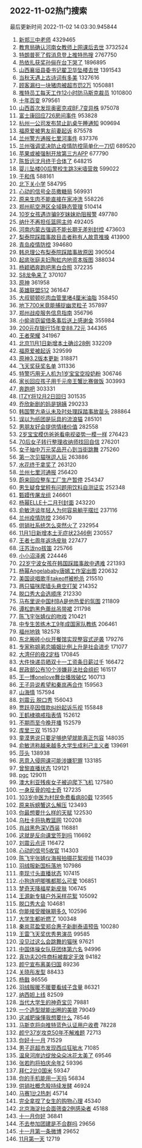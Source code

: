 ## 2022-11-02热门搜索 
最后更新时间 2022-11-02 14:03:30.945844 
1. [新郑三中老师](https://s.weibo.com/weibo?q=%E6%96%B0%E9%83%91%E4%B8%89%E4%B8%AD%E8%80%81%E5%B8%88&t=31&band_rank=1&Refer=top) 4329465
1. [教育局确认河南女教师上网课后去世](https://s.weibo.com/weibo?q=%23%E6%95%99%E8%82%B2%E5%B1%80%E7%A1%AE%E8%AE%A4%E6%B2%B3%E5%8D%97%E5%A5%B3%E6%95%99%E5%B8%88%E4%B8%8A%E7%BD%91%E8%AF%BE%E5%90%8E%E5%8E%BB%E4%B8%96%23&t=31&band_rank=2&Refer=top) 3732524
1. [特朗普死了假消息登上推特热搜](https://s.weibo.com/weibo?q=%23%E7%89%B9%E6%9C%97%E6%99%AE%E6%AD%BB%E4%BA%86%E5%81%87%E6%B6%88%E6%81%AF%E7%99%BB%E4%B8%8A%E6%8E%A8%E7%89%B9%E7%83%AD%E6%90%9C%23&t=31&band_rank=11&Refer=top) 2767750
1. [热依扎获奖孙俪在台下哭了](https://s.weibo.com/weibo?q=%23%E7%83%AD%E4%BE%9D%E6%89%8E%E8%8E%B7%E5%A5%96%E5%AD%99%E4%BF%AA%E5%9C%A8%E5%8F%B0%E4%B8%8B%E5%93%AD%E4%BA%86%23&t=31&band_rank=1&Refer=top) 1896895
1. [山西襄垣县委书记翟卫华坠楼去世](https://s.weibo.com/weibo?q=%23%E5%B1%B1%E8%A5%BF%E8%A5%84%E5%9E%A3%E5%8E%BF%E5%A7%94%E4%B9%A6%E8%AE%B0%E7%BF%9F%E5%8D%AB%E5%8D%8E%E5%9D%A0%E6%A5%BC%E5%8E%BB%E4%B8%96%23&t=31&band_rank=11&Refer=top) 1391543
1. [当秋天遇上古诗词有多美](https://s.weibo.com/weibo?q=%23%E5%BD%93%E7%A7%8B%E5%A4%A9%E9%81%87%E4%B8%8A%E5%8F%A4%E8%AF%97%E8%AF%8D%E6%9C%89%E5%A4%9A%E7%BE%8E%23&t=31&band_rank=3&Refer=top) 1327616
1. [顾客漏扫一块猪肉被超市罚2万](https://s.weibo.com/weibo?q=%23%E9%A1%BE%E5%AE%A2%E6%BC%8F%E6%89%AB%E4%B8%80%E5%9D%97%E7%8C%AA%E8%82%89%E8%A2%AB%E8%B6%85%E5%B8%82%E7%BD%9A2%E4%B8%87%23&t=31&band_rank=4&Refer=top) 1050881
1. [推特员工每天工作12小时防马斯克裁员](https://s.weibo.com/weibo?q=%23%E6%8E%A8%E7%89%B9%E5%91%98%E5%B7%A5%E6%AF%8F%E5%A4%A9%E5%B7%A5%E4%BD%9C12%E5%B0%8F%E6%97%B6%E9%98%B2%E9%A9%AC%E6%96%AF%E5%85%8B%E8%A3%81%E5%91%98%23&t=31&band_rank=2&Refer=top) 1010800
1. [十年百变](https://s.weibo.com/weibo?q=%23%E5%8D%81%E5%B9%B4%E7%99%BE%E5%8F%98%23&t=31&band_rank=3&Refer=top) 979561
1. [山西首次发现奥密克戎BF.7变异株](https://s.weibo.com/weibo?q=%23%E5%B1%B1%E8%A5%BF%E9%A6%96%E6%AC%A1%E5%8F%91%E7%8E%B0%E5%A5%A5%E5%AF%86%E5%85%8B%E6%88%8EBF.7%E5%8F%98%E5%BC%82%E6%A0%AA%23&t=31&band_rank=4&Refer=top) 975078
1. [富士康回应726房间事件](https://s.weibo.com/weibo?q=%23%E5%AF%8C%E5%A3%AB%E5%BA%B7%E5%9B%9E%E5%BA%94726%E6%88%BF%E9%97%B4%E4%BA%8B%E4%BB%B6%23&t=31&band_rank=7&Refer=top) 953828
1. [杭州一公司发布禁止趴桌午睡通知](https://s.weibo.com/weibo?q=%23%E6%9D%AD%E5%B7%9E%E4%B8%80%E5%85%AC%E5%8F%B8%E5%8F%91%E5%B8%83%E7%A6%81%E6%AD%A2%E8%B6%B4%E6%A1%8C%E5%8D%88%E7%9D%A1%E9%80%9A%E7%9F%A5%23&t=31&band_rank=4&Refer=top) 909694
1. [福原爱被男友前妻起诉](https://s.weibo.com/weibo?q=%23%E7%A6%8F%E5%8E%9F%E7%88%B1%E8%A2%AB%E7%94%B7%E5%8F%8B%E5%89%8D%E5%A6%BB%E8%B5%B7%E8%AF%89%23&t=31&band_rank=2&Refer=top) 875578
1. [兰州警方通报七里河事件](https://s.weibo.com/weibo?q=%23%E5%85%B0%E5%B7%9E%E8%AD%A6%E6%96%B9%E9%80%9A%E6%8A%A5%E4%B8%83%E9%87%8C%E6%B2%B3%E4%BA%8B%E4%BB%B6%23&t=31&band_rank=21&Refer=top) 837376
1. [兰州强调坚决防止疫情防控简单化一刀切](https://s.weibo.com/weibo?q=%23%E5%85%B0%E5%B7%9E%E5%BC%BA%E8%B0%83%E5%9D%9A%E5%86%B3%E9%98%B2%E6%AD%A2%E7%96%AB%E6%83%85%E9%98%B2%E6%8E%A7%E7%AE%80%E5%8D%95%E5%8C%96%E4%B8%80%E5%88%80%E5%88%87%23&t=31&band_rank=22&Refer=top) 689520
1. [苹果或被强制开放第三方APP](https://s.weibo.com/weibo?q=%23%E8%8B%B9%E6%9E%9C%E6%88%96%E8%A2%AB%E5%BC%BA%E5%88%B6%E5%BC%80%E6%94%BE%E7%AC%AC%E4%B8%89%E6%96%B9APP%23&t=31&band_rank=42&Refer=top) 677790
1. [陈哲远沈月终于合体了](https://s.weibo.com/weibo?q=%23%E9%99%88%E5%93%B2%E8%BF%9C%E6%B2%88%E6%9C%88%E7%BB%88%E4%BA%8E%E5%90%88%E4%BD%93%E4%BA%86%23&t=31&band_rank=6&Refer=top) 648215
1. [婴儿坠楼00后警校生跳3米墙营救](https://s.weibo.com/weibo?q=%23%E5%A9%B4%E5%84%BF%E5%9D%A0%E6%A5%BC00%E5%90%8E%E8%AD%A6%E6%A0%A1%E7%94%9F%E8%B7%B33%E7%B1%B3%E5%A2%99%E8%90%A5%E6%95%91%23&t=31&band_rank=5&Refer=top) 599022
1. [于和伟](https://s.weibo.com/weibo?q=%E4%BA%8E%E5%92%8C%E4%BC%9F&t=31&band_rank=6&Refer=top) 588161
1. [北下关小学](https://s.weibo.com/weibo?q=%E5%8C%97%E4%B8%8B%E5%85%B3%E5%B0%8F%E5%AD%A6&t=31&band_rank=7&Refer=top) 584795
1. [心动的信号全员撒糖局](https://s.weibo.com/weibo?q=%23%E5%BF%83%E5%8A%A8%E7%9A%84%E4%BF%A1%E5%8F%B7%E5%85%A8%E5%91%98%E6%92%92%E7%B3%96%E5%B1%80%23&t=31&band_rank=7&Refer=top) 569931
1. [原来生肉不能直接在家冲洗](https://s.weibo.com/weibo?q=%23%E5%8E%9F%E6%9D%A5%E7%94%9F%E8%82%89%E4%B8%8D%E8%83%BD%E7%9B%B4%E6%8E%A5%E5%9C%A8%E5%AE%B6%E5%86%B2%E6%B4%97%23&t=31&band_rank=8&Refer=top) 558226
1. [郑州航空港区全域静态管理](https://s.weibo.com/weibo?q=%23%E9%83%91%E5%B7%9E%E8%88%AA%E7%A9%BA%E6%B8%AF%E5%8C%BA%E5%85%A8%E5%9F%9F%E9%9D%99%E6%80%81%E7%AE%A1%E7%90%86%23&t=31&band_rank=8&Refer=top) 510414
1. [10岁女孩遇诈骗9岁妹妹劝阻报警](https://s.weibo.com/weibo?q=%2310%E5%B2%81%E5%A5%B3%E5%AD%A9%E9%81%87%E8%AF%88%E9%AA%979%E5%B2%81%E5%A6%B9%E5%A6%B9%E5%8A%9D%E9%98%BB%E6%8A%A5%E8%AD%A6%23&t=31&band_rank=8&Refer=top) 497780
1. [纳什不再担任篮网主帅](https://s.weibo.com/weibo?q=%23%E7%BA%B3%E4%BB%80%E4%B8%8D%E5%86%8D%E6%8B%85%E4%BB%BB%E7%AF%AE%E7%BD%91%E4%B8%BB%E5%B8%85%23&t=31&band_rank=18&Refer=top) 492405
1. [河南内蒙古强调不能长期无差别封控](https://s.weibo.com/weibo?q=%23%E6%B2%B3%E5%8D%97%E5%86%85%E8%92%99%E5%8F%A4%E5%BC%BA%E8%B0%83%E4%B8%8D%E8%83%BD%E9%95%BF%E6%9C%9F%E6%97%A0%E5%B7%AE%E5%88%AB%E5%B0%81%E6%8E%A7%23&t=31&band_rank=49&Refer=top) 473603
1. [梨泰院踩踏事故目击者称有人故意推搡](https://s.weibo.com/weibo?q=%23%E6%A2%A8%E6%B3%B0%E9%99%A2%E8%B8%A9%E8%B8%8F%E4%BA%8B%E6%95%85%E7%9B%AE%E5%87%BB%E8%80%85%E7%A7%B0%E6%9C%89%E4%BA%BA%E6%95%85%E6%84%8F%E6%8E%A8%E6%90%A1%23&t=31&band_rank=13&Refer=top) 413900
1. [青岛疫情防控](https://s.weibo.com/weibo?q=%23%E9%9D%92%E5%B2%9B%E7%96%AB%E6%83%85%E9%98%B2%E6%8E%A7%23&t=31&band_rank=14&Refer=top) 394680
1. [韩总理公布梨泰院踩踏事故原因](https://s.weibo.com/weibo?q=%23%E9%9F%A9%E6%80%BB%E7%90%86%E5%85%AC%E5%B8%83%E6%A2%A8%E6%B3%B0%E9%99%A2%E8%B8%A9%E8%B8%8F%E4%BA%8B%E6%95%85%E5%8E%9F%E5%9B%A0%23&t=31&band_rank=31&Refer=top) 390504
1. [起底张庭夫妇陶虹内地资本版图](https://s.weibo.com/weibo?q=%23%E8%B5%B7%E5%BA%95%E5%BC%A0%E5%BA%AD%E5%A4%AB%E5%A6%87%E9%99%B6%E8%99%B9%E5%86%85%E5%9C%B0%E8%B5%84%E6%9C%AC%E7%89%88%E5%9B%BE%23&t=31&band_rank=31&Refer=top) 388034
1. [杨颖晒奔跑吧黑白合照](https://s.weibo.com/weibo?q=%23%E6%9D%A8%E9%A2%96%E6%99%92%E5%A5%94%E8%B7%91%E5%90%A7%E9%BB%91%E7%99%BD%E5%90%88%E7%85%A7%23&t=31&band_rank=12&Refer=top) 372235
1. [S8龙龟来了](https://s.weibo.com/weibo?q=%23S8%E9%BE%99%E9%BE%9F%E6%9D%A5%E4%BA%86%23&t=31&band_rank=10&Refer=top) 370107
1. [原神](https://s.weibo.com/weibo?q=%23%E5%8E%9F%E7%A5%9E%23&t=31&band_rank=12&Refer=top) 361958
1. [英雄联盟S12](https://s.weibo.com/weibo?q=%E8%8B%B1%E9%9B%84%E8%81%94%E7%9B%9FS12&t=31&band_rank=9&Refer=top) 361647
1. [大叔顿顿吃肉血管里堵4厘米油脂](https://s.weibo.com/weibo?q=%23%E5%A4%A7%E5%8F%94%E9%A1%BF%E9%A1%BF%E5%90%83%E8%82%89%E8%A1%80%E7%AE%A1%E9%87%8C%E5%A0%B54%E5%8E%98%E7%B1%B3%E6%B2%B9%E8%84%82%23&t=31&band_rank=50&Refer=top) 358450
1. [地下700米竟能捕捉幽灵粒子](https://s.weibo.com/weibo?q=%23%E5%9C%B0%E4%B8%8B700%E7%B1%B3%E7%AB%9F%E8%83%BD%E6%8D%95%E6%8D%89%E5%B9%BD%E7%81%B5%E7%B2%92%E5%AD%90%23&t=31&band_rank=11&Refer=top) 357897
1. [郑州战疫服务信息指南](https://s.weibo.com/weibo?q=%23%E9%83%91%E5%B7%9E%E6%88%98%E7%96%AB%E6%9C%8D%E5%8A%A1%E4%BF%A1%E6%81%AF%E6%8C%87%E5%8D%97%23&t=31&band_rank=50&Refer=top) 356796
1. [小偷盗窃留借条事后送上感谢金](https://s.weibo.com/weibo?q=%23%E5%B0%8F%E5%81%B7%E7%9B%97%E7%AA%83%E7%95%99%E5%80%9F%E6%9D%A1%E4%BA%8B%E5%90%8E%E9%80%81%E4%B8%8A%E6%84%9F%E8%B0%A2%E9%87%91%23&t=31&band_rank=29&Refer=top) 355984
1. [200元存银行15年变88.72元](https://s.weibo.com/weibo?q=%23200%E5%85%83%E5%AD%98%E9%93%B6%E8%A1%8C15%E5%B9%B4%E5%8F%9888.72%E5%85%83%23&t=31&band_rank=9&Refer=top) 344365
1. [王者荣耀](https://s.weibo.com/weibo?q=%E7%8E%8B%E8%80%85%E8%8D%A3%E8%80%80&t=31&band_rank=20&Refer=top) 341967
1. [北京11月1日新增本土确诊28例](https://s.weibo.com/weibo?q=%23%E5%8C%97%E4%BA%AC11%E6%9C%881%E6%97%A5%E6%96%B0%E5%A2%9E%E6%9C%AC%E5%9C%9F%E7%A1%AE%E8%AF%8A28%E4%BE%8B%23&t=31&band_rank=14&Refer=top) 332209
1. [福原爱被起诉](https://s.weibo.com/weibo?q=%E7%A6%8F%E5%8E%9F%E7%88%B1%E8%A2%AB%E8%B5%B7%E8%AF%89&t=31&band_rank=15&Refer=top) 329599
1. [原神3.2版本更新](https://s.weibo.com/weibo?q=%23%E5%8E%9F%E7%A5%9E3.2%E7%89%88%E6%9C%AC%E6%9B%B4%E6%96%B0%23&t=31&band_rank=15&Refer=top) 318871
1. [飞天奖获奖名单](https://s.weibo.com/weibo?q=%23%E9%A3%9E%E5%A4%A9%E5%A5%96%E8%8E%B7%E5%A5%96%E5%90%8D%E5%8D%95%23&t=31&band_rank=11&Refer=top) 311336
1. [特警巧用无人机为1岁宝宝空投奶粉](https://s.weibo.com/weibo?q=%23%E7%89%B9%E8%AD%A6%E5%B7%A7%E7%94%A8%E6%97%A0%E4%BA%BA%E6%9C%BA%E4%B8%BA1%E5%B2%81%E5%AE%9D%E5%AE%9D%E7%A9%BA%E6%8A%95%E5%A5%B6%E7%B2%89%23&t=31&band_rank=47&Refer=top) 306746
1. [家长回应孩子用千元帝王蟹比赛做饭](https://s.weibo.com/weibo?q=%23%E5%AE%B6%E9%95%BF%E5%9B%9E%E5%BA%94%E5%AD%A9%E5%AD%90%E7%94%A8%E5%8D%83%E5%85%83%E5%B8%9D%E7%8E%8B%E8%9F%B9%E6%AF%94%E8%B5%9B%E5%81%9A%E9%A5%AD%23&t=31&band_rank=17&Refer=top) 303993
1. [奔跑吧](https://s.weibo.com/weibo?q=%E5%A5%94%E8%B7%91%E5%90%A7&t=31&band_rank=20&Refer=top) 303331
1. [ITZY将12月2日回归](https://s.weibo.com/weibo?q=%23ITZY%E5%B0%8612%E6%9C%882%E6%97%A5%E5%9B%9E%E5%BD%92%23&t=31&band_rank=19&Refer=top) 301535
1. [乔欣新剧的妈是锅姨](https://s.weibo.com/weibo?q=%23%E4%B9%94%E6%AC%A3%E6%96%B0%E5%89%A7%E7%9A%84%E5%A6%88%E6%98%AF%E9%94%85%E5%A7%A8%23&t=31&band_rank=19&Refer=top) 290233
1. [韩国警方承认未及时处理踩踏事故苗头](https://s.weibo.com/weibo?q=%23%E9%9F%A9%E5%9B%BD%E8%AD%A6%E6%96%B9%E6%89%BF%E8%AE%A4%E6%9C%AA%E5%8F%8A%E6%97%B6%E5%A4%84%E7%90%86%E8%B8%A9%E8%B8%8F%E4%BA%8B%E6%95%85%E8%8B%97%E5%A4%B4%23&t=31&band_rank=47&Refer=top) 288864
1. [误以为纸团是玩具的流浪猫](https://s.weibo.com/weibo?q=%23%E8%AF%AF%E4%BB%A5%E4%B8%BA%E7%BA%B8%E5%9B%A2%E6%98%AF%E7%8E%A9%E5%85%B7%E7%9A%84%E6%B5%81%E6%B5%AA%E7%8C%AB%23&t=31&band_rank=46&Refer=top) 285101
1. [男朋友好会提供情绪价值](https://s.weibo.com/weibo?q=%23%E7%94%B7%E6%9C%8B%E5%8F%8B%E5%A5%BD%E4%BC%9A%E6%8F%90%E4%BE%9B%E6%83%85%E7%BB%AA%E4%BB%B7%E5%80%BC%23&t=31&band_rank=28&Refer=top) 282558
1. [2岁宝宝模仿爸爸看电视姿势一模一样](https://s.weibo.com/weibo?q=%232%E5%B2%81%E5%AE%9D%E5%AE%9D%E6%A8%A1%E4%BB%BF%E7%88%B8%E7%88%B8%E7%9C%8B%E7%94%B5%E8%A7%86%E5%A7%BF%E5%8A%BF%E4%B8%80%E6%A8%A1%E4%B8%80%E6%A0%B7%23&t=31&band_rank=20&Refer=top) 276423
1. [70后女子转行整理收纳师找回自信](https://s.weibo.com/weibo?q=%2370%E5%90%8E%E5%A5%B3%E5%AD%90%E8%BD%AC%E8%A1%8C%E6%95%B4%E7%90%86%E6%94%B6%E7%BA%B3%E5%B8%88%E6%89%BE%E5%9B%9E%E8%87%AA%E4%BF%A1%23&t=31&band_rank=15&Refer=top) 276201
1. [女子抽中万元奖品开心到当街跳舞](https://s.weibo.com/weibo?q=%23%E5%A5%B3%E5%AD%90%E6%8A%BD%E4%B8%AD%E4%B8%87%E5%85%83%E5%A5%96%E5%93%81%E5%BC%80%E5%BF%83%E5%88%B0%E5%BD%93%E8%A1%97%E8%B7%B3%E8%88%9E%23&t=31&band_rank=16&Refer=top) 275260
1. [第一次见猫咪逗人玩](https://s.weibo.com/weibo?q=%23%E7%AC%AC%E4%B8%80%E6%AC%A1%E8%A7%81%E7%8C%AB%E5%92%AA%E9%80%97%E4%BA%BA%E7%8E%A9%23&t=31&band_rank=29&Refer=top) 263886
1. [水花终于拿奖了](https://s.weibo.com/weibo?q=%E6%B0%B4%E8%8A%B1%E7%BB%88%E4%BA%8E%E6%8B%BF%E5%A5%96%E4%BA%86&t=31&band_rank=31&Refer=top) 263120
1. [兰州七里河通报](https://s.weibo.com/weibo?q=%23%E5%85%B0%E5%B7%9E%E4%B8%83%E9%87%8C%E6%B2%B3%E9%80%9A%E6%8A%A5%23&t=31&band_rank=22&Refer=top) 256420
1. [蔚来回应整车工厂生产暂停](https://s.weibo.com/weibo?q=%23%E8%94%9A%E6%9D%A5%E5%9B%9E%E5%BA%94%E6%95%B4%E8%BD%A6%E5%B7%A5%E5%8E%82%E7%94%9F%E4%BA%A7%E6%9A%82%E5%81%9C%23&t=31&band_rank=21&Refer=top) 254347
1. [男生疑食堂秤有问题用饮料自测证实](https://s.weibo.com/weibo?q=%23%E7%94%B7%E7%94%9F%E7%96%91%E9%A3%9F%E5%A0%82%E7%A7%A4%E6%9C%89%E9%97%AE%E9%A2%98%E7%94%A8%E9%A5%AE%E6%96%99%E8%87%AA%E6%B5%8B%E8%AF%81%E5%AE%9E%23&t=31&band_rank=15&Refer=top) 252348
1. [甄嬛传屠龙组](https://s.weibo.com/weibo?q=%23%E7%94%84%E5%AC%9B%E4%BC%A0%E5%B1%A0%E9%BE%99%E7%BB%84%23&t=31&band_rank=25&Refer=top) 246601
1. [杨幂ELLE十二月刊封面](https://s.weibo.com/weibo?q=%23%E6%9D%A8%E5%B9%82ELLE%E5%8D%81%E4%BA%8C%E6%9C%88%E5%88%8A%E5%B0%81%E9%9D%A2%23&t=31&band_rank=23&Refer=top) 243220
1. [俞敏洪谈年轻人为何容易躺平摆烂](https://s.weibo.com/weibo?q=%23%E4%BF%9E%E6%95%8F%E6%B4%AA%E8%B0%88%E5%B9%B4%E8%BD%BB%E4%BA%BA%E4%B8%BA%E4%BD%95%E5%AE%B9%E6%98%93%E8%BA%BA%E5%B9%B3%E6%91%86%E7%83%82%23&t=31&band_rank=28&Refer=top) 237116
1. [兰州疫情防控](https://s.weibo.com/weibo?q=%23%E5%85%B0%E5%B7%9E%E7%96%AB%E6%83%85%E9%98%B2%E6%8E%A7%23&t=31&band_rank=23&Refer=top) 236670
1. [供销社系统怎么突然火了](https://s.weibo.com/weibo?q=%23%E4%BE%9B%E9%94%80%E7%A4%BE%E7%B3%BB%E7%BB%9F%E6%80%8E%E4%B9%88%E7%AA%81%E7%84%B6%E7%81%AB%E4%BA%86%23&t=31&band_rank=44&Refer=top) 232954
1. [11月1日新增本土无症状2346例](https://s.weibo.com/weibo?q=%2311%E6%9C%881%E6%97%A5%E6%96%B0%E5%A2%9E%E6%9C%AC%E5%9C%9F%E6%97%A0%E7%97%87%E7%8A%B62346%E4%BE%8B%23&t=31&band_rank=19&Refer=top) 230557
1. [王者七周年返场皮肤](https://s.weibo.com/weibo?q=%23%E7%8E%8B%E8%80%85%E4%B8%83%E5%91%A8%E5%B9%B4%E8%BF%94%E5%9C%BA%E7%9A%AE%E8%82%A4%23&t=31&band_rank=23&Refer=top) 227477
1. [汪苏泷no拔笛](https://s.weibo.com/weibo?q=%23%E6%B1%AA%E8%8B%8F%E6%B3%B7no%E6%8B%94%E7%AC%9B%23&t=31&band_rank=24&Refer=top) 225766
1. [小小沼泽酱](https://s.weibo.com/weibo?q=%E5%B0%8F%E5%B0%8F%E6%B2%BC%E6%B3%BD%E9%85%B1&t=31&band_rank=25&Refer=top) 224446
1. [22岁宁波女孩在韩国踩踏事故中遇难](https://s.weibo.com/weibo?q=%2322%E5%B2%81%E5%AE%81%E6%B3%A2%E5%A5%B3%E5%AD%A9%E5%9C%A8%E9%9F%A9%E5%9B%BD%E8%B8%A9%E8%B8%8F%E4%BA%8B%E6%95%85%E4%B8%AD%E9%81%87%E9%9A%BE%23&t=31&band_rank=10&Refer=top) 221393
1. [杨幂Angelababy唐嫣工作室出图](https://s.weibo.com/weibo?q=%23%E6%9D%A8%E5%B9%82Angelababy%E5%94%90%E5%AB%A3%E5%B7%A5%E4%BD%9C%E5%AE%A4%E5%87%BA%E5%9B%BE%23&t=31&band_rank=16&Refer=top) 220632
1. [美国说唱歌手takeoff被枪杀](https://s.weibo.com/weibo?q=%23%E7%BE%8E%E5%9B%BD%E8%AF%B4%E5%94%B1%E6%AD%8C%E6%89%8Btakeoff%E8%A2%AB%E6%9E%AA%E6%9D%80%23&t=31&band_rank=12&Refer=top) 215510
1. [两只猫咪爬墙头悬空打架](https://s.weibo.com/weibo?q=%23%E4%B8%A4%E5%8F%AA%E7%8C%AB%E5%92%AA%E7%88%AC%E5%A2%99%E5%A4%B4%E6%82%AC%E7%A9%BA%E6%89%93%E6%9E%B6%23&t=31&band_rank=22&Refer=top) 214352
1. [脱口秀大会选顺序](https://s.weibo.com/weibo?q=%23%E8%84%B1%E5%8F%A3%E7%A7%80%E5%A4%A7%E4%BC%9A%E9%80%89%E9%A1%BA%E5%BA%8F%23&t=31&band_rank=23&Refer=top) 212330
1. [马布里说中国村BA是他热爱的氛围](https://s.weibo.com/weibo?q=%23%E9%A9%AC%E5%B8%83%E9%87%8C%E8%AF%B4%E4%B8%AD%E5%9B%BD%E6%9D%91BA%E6%98%AF%E4%BB%96%E7%83%AD%E7%88%B1%E7%9A%84%E6%B0%9B%E5%9B%B4%23&t=31&band_rank=39&Refer=top) 211809
1. [谭松韵黑色蕾丝吊带裙](https://s.weibo.com/weibo?q=%23%E8%B0%AD%E6%9D%BE%E9%9F%B5%E9%BB%91%E8%89%B2%E8%95%BE%E4%B8%9D%E5%90%8A%E5%B8%A6%E8%A3%99%23&t=31&band_rank=24&Refer=top) 211798
1. [陈飞宇张婧仪的吻戏](https://s.weibo.com/weibo?q=%23%E9%99%88%E9%A3%9E%E5%AE%87%E5%BC%A0%E5%A9%A7%E4%BB%AA%E7%9A%84%E5%90%BB%E6%88%8F%23&t=31&band_rank=25&Refer=top) 210421
1. [中专生苦练木工9年成国家队教练](https://s.weibo.com/weibo?q=%23%E4%B8%AD%E4%B8%93%E7%94%9F%E8%8B%A6%E7%BB%83%E6%9C%A8%E5%B7%A59%E5%B9%B4%E6%88%90%E5%9B%BD%E5%AE%B6%E9%98%9F%E6%95%99%E7%BB%83%23&t=31&band_rank=27&Refer=top) 206461
1. [福州地铁](https://s.weibo.com/weibo?q=%E7%A6%8F%E5%B7%9E%E5%9C%B0%E9%93%81&t=31&band_rank=14&Refer=top) 182578
1. [东北搬砖小伙开餐馆实现整容式逆袭](https://s.weibo.com/weibo?q=%23%E4%B8%9C%E5%8C%97%E6%90%AC%E7%A0%96%E5%B0%8F%E4%BC%99%E5%BC%80%E9%A4%90%E9%A6%86%E5%AE%9E%E7%8E%B0%E6%95%B4%E5%AE%B9%E5%BC%8F%E9%80%86%E8%A2%AD%23&t=31&band_rank=28&Refer=top) 179276
1. [专家称姐弟恋婚姻比例上升是社会进步](https://s.weibo.com/weibo?q=%E4%B8%93%E5%AE%B6%E7%A7%B0%E5%A7%90%E5%BC%9F%E6%81%8B%E5%A9%9A%E5%A7%BB%E6%AF%94%E4%BE%8B%E4%B8%8A%E5%8D%87%E6%98%AF%E7%A4%BE%E4%BC%9A%E8%BF%9B%E6%AD%A5&t=31&band_rank=25&Refer=top) 171077
1. [大湾仔的夜2定档](https://s.weibo.com/weibo?q=%23%E5%A4%A7%E6%B9%BE%E4%BB%94%E7%9A%84%E5%A4%9C2%E5%AE%9A%E6%A1%A3%23&t=31&band_rank=32&Refer=top) 170845
1. [大件快递员晒双十一工资条日薪过千](https://s.weibo.com/weibo?q=%23%E5%A4%A7%E4%BB%B6%E5%BF%AB%E9%80%92%E5%91%98%E6%99%92%E5%8F%8C%E5%8D%81%E4%B8%80%E5%B7%A5%E8%B5%84%E6%9D%A1%E6%97%A5%E8%96%AA%E8%BF%87%E5%8D%83%23&t=31&band_rank=27&Refer=top) 166472
1. [民政部公布10个涉嫌非法社会组织](https://s.weibo.com/weibo?q=%23%E6%B0%91%E6%94%BF%E9%83%A8%E5%85%AC%E5%B8%8310%E4%B8%AA%E6%B6%89%E5%AB%8C%E9%9D%9E%E6%B3%95%E7%A4%BE%E4%BC%9A%E7%BB%84%E7%BB%87%23&t=31&band_rank=45&Refer=top) 161517
1. [王一博onelove舞台播放破亿](https://s.weibo.com/weibo?q=%23%E7%8E%8B%E4%B8%80%E5%8D%9Aonelove%E8%88%9E%E5%8F%B0%E6%92%AD%E6%94%BE%E7%A0%B4%E4%BA%BF%23&t=31&band_rank=24&Refer=top) 160713
1. [王子异说希望和秦岚再合作](https://s.weibo.com/weibo?q=%23%E7%8E%8B%E5%AD%90%E5%BC%82%E8%AF%B4%E5%B8%8C%E6%9C%9B%E5%92%8C%E7%A7%A6%E5%B2%9A%E5%86%8D%E5%90%88%E4%BD%9C%23&t=31&band_rank=35&Refer=top) 159563
1. [山海情](https://s.weibo.com/weibo?q=%E5%B1%B1%E6%B5%B7%E6%83%85&t=31&band_rank=28&Refer=top) 157594
1. [刘震云 脱口秀](https://s.weibo.com/weibo?q=%E5%88%98%E9%9C%87%E4%BA%91%20%E8%84%B1%E5%8F%A3%E7%A7%80&t=31&band_rank=26&Refer=top) 156043
1. [贾跃亭因借款纠纷起诉乐视](https://s.weibo.com/weibo?q=%23%E8%B4%BE%E8%B7%83%E4%BA%AD%E5%9B%A0%E5%80%9F%E6%AC%BE%E7%BA%A0%E7%BA%B7%E8%B5%B7%E8%AF%89%E4%B9%90%E8%A7%86%23&t=31&band_rank=30&Refer=top) 155848
1. [王鹤棣摘戒指表情](https://s.weibo.com/weibo?q=%23%E7%8E%8B%E9%B9%A4%E6%A3%A3%E6%91%98%E6%88%92%E6%8C%87%E8%A1%A8%E6%83%85%23&t=31&band_rank=31&Refer=top) 152612
1. [不期而至今晚开播](https://s.weibo.com/weibo?q=%23%E4%B8%8D%E6%9C%9F%E8%80%8C%E8%87%B3%E4%BB%8A%E6%99%9A%E5%BC%80%E6%92%AD%23&t=31&band_rank=32&Refer=top) 152579
1. [库里三双](https://s.weibo.com/weibo?q=%23%E5%BA%93%E9%87%8C%E4%B8%89%E5%8F%8C%23&t=31&band_rank=35&Refer=top) 151537
1. [童漠男说只要足够绝望就能真正包容](https://s.weibo.com/weibo?q=%23%E7%AB%A5%E6%BC%A0%E7%94%B7%E8%AF%B4%E5%8F%AA%E8%A6%81%E8%B6%B3%E5%A4%9F%E7%BB%9D%E6%9C%9B%E5%B0%B1%E8%83%BD%E7%9C%9F%E6%AD%A3%E5%8C%85%E5%AE%B9%23&t=31&band_rank=36&Refer=top) 148035
1. [俞敏洪称越来越多大学生成利己主义者](https://s.weibo.com/weibo?q=%23%E4%BF%9E%E6%95%8F%E6%B4%AA%E7%A7%B0%E8%B6%8A%E6%9D%A5%E8%B6%8A%E5%A4%9A%E5%A4%A7%E5%AD%A6%E7%94%9F%E6%88%90%E5%88%A9%E5%B7%B1%E4%B8%BB%E4%B9%89%E8%80%85%23&t=31&band_rank=43&Refer=top) 139691
1. [莎头](https://s.weibo.com/weibo?q=%E8%8E%8E%E5%A4%B4&t=31&band_rank=18&Refer=top) 138938
1. [恶意入侵网课可能涉嫌犯罪](https://s.weibo.com/weibo?q=%23%E6%81%B6%E6%84%8F%E5%85%A5%E4%BE%B5%E7%BD%91%E8%AF%BE%E5%8F%AF%E8%83%BD%E6%B6%89%E5%AB%8C%E7%8A%AF%E7%BD%AA%23&t=31&band_rank=32&Refer=top) 133185
1. [曾黎直播状态](https://s.weibo.com/weibo?q=%23%E6%9B%BE%E9%BB%8E%E7%9B%B4%E6%92%AD%E7%8A%B6%E6%80%81%23&t=31&band_rank=37&Refer=top) 129121
1. [pgc](https://s.weibo.com/weibo?q=pgc&t=31&band_rank=19&Refer=top) 129011
1. [澳大利亚残疾女子被迫爬下飞机](https://s.weibo.com/weibo?q=%23%E6%BE%B3%E5%A4%A7%E5%88%A9%E4%BA%9A%E6%AE%8B%E7%96%BE%E5%A5%B3%E5%AD%90%E8%A2%AB%E8%BF%AB%E7%88%AC%E4%B8%8B%E9%A3%9E%E6%9C%BA%23&t=31&band_rank=33&Refer=top) 127580
1. [一身反骨的哈士奇](https://s.weibo.com/weibo?q=%23%E4%B8%80%E8%BA%AB%E5%8F%8D%E9%AA%A8%E7%9A%84%E5%93%88%E5%A3%AB%E5%A5%87%23&t=31&band_rank=20&Refer=top) 127235
1. [103岁中医为村民免费看病80载](https://s.weibo.com/weibo?q=%23103%E5%B2%81%E4%B8%AD%E5%8C%BB%E4%B8%BA%E6%9D%91%E6%B0%91%E5%85%8D%E8%B4%B9%E7%9C%8B%E7%97%8580%E8%BD%BD%23&t=31&band_rank=45&Refer=top) 123565
1. [原来拆螃蟹这么解压](https://s.weibo.com/weibo?q=%23%E5%8E%9F%E6%9D%A5%E6%8B%86%E8%9E%83%E8%9F%B9%E8%BF%99%E4%B9%88%E8%A7%A3%E5%8E%8B%23&t=31&band_rank=25&Refer=top) 123493
1. [你最想要什么样的天赋](https://s.weibo.com/weibo?q=%23%E4%BD%A0%E6%9C%80%E6%83%B3%E8%A6%81%E4%BB%80%E4%B9%88%E6%A0%B7%E7%9A%84%E5%A4%A9%E8%B5%8B%23&t=31&band_rank=38&Refer=top) 122530
1. [乌杜卡将执教篮网](https://s.weibo.com/weibo?q=%23%E4%B9%8C%E6%9D%9C%E5%8D%A1%E5%B0%86%E6%89%A7%E6%95%99%E7%AF%AE%E7%BD%91%23&t=31&band_rank=40&Refer=top) 120208
1. [肖战黑色深V西装](https://s.weibo.com/weibo?q=%23%E8%82%96%E6%88%98%E9%BB%91%E8%89%B2%E6%B7%B1V%E8%A5%BF%E8%A3%85%23&t=31&band_rank=41&Refer=top) 116881
1. [这就是反向课堂签到吗](https://s.weibo.com/weibo?q=%23%E8%BF%99%E5%B0%B1%E6%98%AF%E5%8F%8D%E5%90%91%E8%AF%BE%E5%A0%82%E7%AD%BE%E5%88%B0%E5%90%97%23&t=31&band_rank=41&Refer=top) 116692
1. [刘震云点评](https://s.weibo.com/weibo?q=%E5%88%98%E9%9C%87%E4%BA%91%E7%82%B9%E8%AF%84&t=31&band_rank=26&Refer=top) 116472
1. [心动的信号5收官](https://s.weibo.com/weibo?q=%23%E5%BF%83%E5%8A%A8%E7%9A%84%E4%BF%A1%E5%8F%B75%E6%94%B6%E5%AE%98%23&t=31&band_rank=42&Refer=top) 114303
1. [陈飞宇张婧仪海报拍摄花絮视频](https://s.weibo.com/weibo?q=%23%E9%99%88%E9%A3%9E%E5%AE%87%E5%BC%A0%E5%A9%A7%E4%BB%AA%E6%B5%B7%E6%8A%A5%E6%8B%8D%E6%91%84%E8%8A%B1%E7%B5%AE%E8%A7%86%E9%A2%91%23&t=31&band_rank=43&Refer=top) 114039
1. [羽绒服新国标落地](https://s.weibo.com/weibo?q=%23%E7%BE%BD%E7%BB%92%E6%9C%8D%E6%96%B0%E5%9B%BD%E6%A0%87%E8%90%BD%E5%9C%B0%23&t=31&band_rank=42&Refer=top) 107986
1. [李现寸头直播状态](https://s.weibo.com/weibo?q=%23%E6%9D%8E%E7%8E%B0%E5%AF%B8%E5%A4%B4%E7%9B%B4%E6%92%AD%E7%8A%B6%E6%80%81%23&t=31&band_rank=36&Refer=top) 107415
1. [小狗连吧唧嘴都那么可爱](https://s.weibo.com/weibo?q=%23%E5%B0%8F%E7%8B%97%E8%BF%9E%E5%90%A7%E5%94%A7%E5%98%B4%E9%83%BD%E9%82%A3%E4%B9%88%E5%8F%AF%E7%88%B1%23&t=31&band_rank=37&Refer=top) 106851
1. [梦奇天降福星新皮肤](https://s.weibo.com/weibo?q=%23%E6%A2%A6%E5%A5%87%E5%A4%A9%E9%99%8D%E7%A6%8F%E6%98%9F%E6%96%B0%E7%9A%AE%E8%82%A4%23&t=31&band_rank=40&Refer=top) 106745
1. [王源新专辑户外采样花絮](https://s.weibo.com/weibo?q=%23%E7%8E%8B%E6%BA%90%E6%96%B0%E4%B8%93%E8%BE%91%E6%88%B7%E5%A4%96%E9%87%87%E6%A0%B7%E8%8A%B1%E7%B5%AE%23&t=31&band_rank=42&Refer=top) 105092
1. [脱口秀大会](https://s.weibo.com/weibo?q=%E8%84%B1%E5%8F%A3%E7%A7%80%E5%A4%A7%E4%BC%9A&t=31&band_rank=41&Refer=top) 104681
1. [你能接受暧昧期多久](https://s.weibo.com/weibo?q=%23%E4%BD%A0%E8%83%BD%E6%8E%A5%E5%8F%97%E6%9A%A7%E6%98%A7%E6%9C%9F%E5%A4%9A%E4%B9%85%23&t=31&band_rank=30&Refer=top) 102596
1. [大学生都听燃了](https://s.weibo.com/weibo?q=%23%E5%A4%A7%E5%AD%A6%E7%94%9F%E9%83%BD%E5%90%AC%E7%87%83%E4%BA%86%23&t=31&band_rank=48&Refer=top) 100348
1. [秦岚蓝盈莹郑合惠子新剧泰语预告](https://s.weibo.com/weibo?q=%23%E7%A7%A6%E5%B2%9A%E8%93%9D%E7%9B%88%E8%8E%B9%E9%83%91%E5%90%88%E6%83%A0%E5%AD%90%E6%96%B0%E5%89%A7%E6%B3%B0%E8%AF%AD%E9%A2%84%E5%91%8A%23&t=31&band_rank=38&Refer=top) 100280
1. [王雷飞天奖优秀男演员](https://s.weibo.com/weibo?q=%23%E7%8E%8B%E9%9B%B7%E9%A3%9E%E5%A4%A9%E5%A5%96%E4%BC%98%E7%A7%80%E7%94%B7%E6%BC%94%E5%91%98%23&t=31&band_rank=29&Refer=top) 99585
1. [没见过这么会跳舞的猫咪](https://s.weibo.com/weibo?q=%23%E6%B2%A1%E8%A7%81%E8%BF%87%E8%BF%99%E4%B9%88%E4%BC%9A%E8%B7%B3%E8%88%9E%E7%9A%84%E7%8C%AB%E5%92%AA%23&t=31&band_rank=40&Refer=top) 97621
1. [中国体操女队获团体第六名](https://s.weibo.com/weibo?q=%23%E4%B8%AD%E5%9B%BD%E4%BD%93%E6%93%8D%E5%A5%B3%E9%98%9F%E8%8E%B7%E5%9B%A2%E4%BD%93%E7%AC%AC%E5%85%AD%E5%90%8D%23&t=31&band_rank=49&Refer=top) 94996
1. [真功夫20件商标被裁定无效](https://s.weibo.com/weibo?q=%23%E7%9C%9F%E5%8A%9F%E5%A4%AB20%E4%BB%B6%E5%95%86%E6%A0%87%E8%A2%AB%E8%A3%81%E5%AE%9A%E6%97%A0%E6%95%88%23&t=31&band_rank=50&Refer=top) 94182
1. [颜宁宣布离美归国](https://s.weibo.com/weibo?q=%23%E9%A2%9C%E5%AE%81%E5%AE%A3%E5%B8%83%E7%A6%BB%E7%BE%8E%E5%BD%92%E5%9B%BD%23&t=31&band_rank=32&Refer=top) 89236
1. [关晓彤发型](https://s.weibo.com/weibo?q=%23%E5%85%B3%E6%99%93%E5%BD%A4%E5%8F%91%E5%9E%8B%23&t=31&band_rank=34&Refer=top) 88433
1. [杨戬](https://s.weibo.com/weibo?q=%E6%9D%A8%E6%88%AC&t=31&band_rank=35&Refer=top) 86556
1. [羽绒服暖不暖要看绒子含量](https://s.weibo.com/weibo?q=%23%E7%BE%BD%E7%BB%92%E6%9C%8D%E6%9A%96%E4%B8%8D%E6%9A%96%E8%A6%81%E7%9C%8B%E7%BB%92%E5%AD%90%E5%90%AB%E9%87%8F%23&t=31&band_rank=47&Refer=top) 86321
1. [纳西妲上线](https://s.weibo.com/weibo?q=%23%E7%BA%B3%E8%A5%BF%E5%A6%B2%E4%B8%8A%E7%BA%BF%23&t=31&band_rank=49&Refer=top) 82509
1. [当代大学生的神奇宝贝](https://s.weibo.com/weibo?q=%23%E5%BD%93%E4%BB%A3%E5%A4%A7%E5%AD%A6%E7%94%9F%E7%9A%84%E7%A5%9E%E5%A5%87%E5%AE%9D%E8%B4%9D%23&t=31&band_rank=38&Refer=top) 79881
1. [一个造型就能出圈的美貌](https://s.weibo.com/weibo?q=%23%E4%B8%80%E4%B8%AA%E9%80%A0%E5%9E%8B%E5%B0%B1%E8%83%BD%E5%87%BA%E5%9C%88%E7%9A%84%E7%BE%8E%E8%B2%8C%23&t=31&band_rank=39&Refer=top) 79049
1. [这减肥操懂我想要什么](https://s.weibo.com/weibo?q=%23%E8%BF%99%E5%87%8F%E8%82%A5%E6%93%8D%E6%87%82%E6%88%91%E6%83%B3%E8%A6%81%E4%BB%80%E4%B9%88%23&t=31&band_rank=40&Refer=top) 78546
1. [马斯克将向推特蓝色认证用户收费](https://s.weibo.com/weibo?q=%23%E9%A9%AC%E6%96%AF%E5%85%8B%E5%B0%86%E5%90%91%E6%8E%A8%E7%89%B9%E8%93%9D%E8%89%B2%E8%AE%A4%E8%AF%81%E7%94%A8%E6%88%B7%E6%94%B6%E8%B4%B9%23&t=31&band_rank=44&Refer=top) 78228
1. [颜宁37岁攻克50年不解难题](https://s.weibo.com/weibo?q=%23%E9%A2%9C%E5%AE%8137%E5%B2%81%E6%94%BB%E5%85%8B50%E5%B9%B4%E4%B8%8D%E8%A7%A3%E9%9A%BE%E9%A2%98%23&t=31&band_rank=47&Refer=top) 72713
1. [你好十一月](https://s.weibo.com/weibo?q=%23%E4%BD%A0%E5%A5%BD%E5%8D%81%E4%B8%80%E6%9C%88%23&t=31&band_rank=42&Refer=top) 71529
1. [男子逛超市发现西瓜狂呲水](https://s.weibo.com/weibo?q=%23%E7%94%B7%E5%AD%90%E9%80%9B%E8%B6%85%E5%B8%82%E5%8F%91%E7%8E%B0%E8%A5%BF%E7%93%9C%E7%8B%82%E5%91%B2%E6%B0%B4%23&t=31&band_rank=46&Refer=top) 71085
1. [温泉河岸边绽放朵朵冰花太美了](https://s.weibo.com/weibo?q=%23%E6%B8%A9%E6%B3%89%E6%B2%B3%E5%B2%B8%E8%BE%B9%E7%BB%BD%E6%94%BE%E6%9C%B5%E6%9C%B5%E5%86%B0%E8%8A%B1%E5%A4%AA%E7%BE%8E%E4%BA%86%23&t=31&band_rank=38&Refer=top) 69546
1. [张若昀将拍庆余年2](https://s.weibo.com/weibo?q=%23%E5%BC%A0%E8%8B%A5%E6%98%80%E5%B0%86%E6%8B%8D%E5%BA%86%E4%BD%99%E5%B9%B42%23&t=31&band_rank=41&Refer=top) 59396
1. [拜仁2比0国米](https://s.weibo.com/weibo?q=%23%E6%8B%9C%E4%BB%812%E6%AF%940%E5%9B%BD%E7%B1%B3%23&t=31&band_rank=48&Refer=top) 59347
1. [你的手机能用一天吗](https://s.weibo.com/weibo?q=%23%E4%BD%A0%E7%9A%84%E6%89%8B%E6%9C%BA%E8%83%BD%E7%94%A8%E4%B8%80%E5%A4%A9%E5%90%97%23&t=31&band_rank=45&Refer=top) 56834
1. [供销社概念股持续发酵](https://s.weibo.com/weibo?q=%23%E4%BE%9B%E9%94%80%E7%A4%BE%E6%A6%82%E5%BF%B5%E8%82%A1%E6%8C%81%E7%BB%AD%E5%8F%91%E9%85%B5%23&t=31&band_rank=48&Refer=top) 46924
1. [马赛1比2热刺](https://s.weibo.com/weibo?q=%23%E9%A9%AC%E8%B5%9B1%E6%AF%942%E7%83%AD%E5%88%BA%23&t=31&band_rank=50&Refer=top) 45714
1. [完全拿捏了女生的购物心理](https://s.weibo.com/weibo?q=%23%E5%AE%8C%E5%85%A8%E6%8B%BF%E6%8D%8F%E4%BA%86%E5%A5%B3%E7%94%9F%E7%9A%84%E8%B4%AD%E7%89%A9%E5%BF%83%E7%90%86%23&t=31&band_rank=49&Refer=top) 45340
1. [北京海淀社会面筛查2例感染者](https://s.weibo.com/weibo?q=%23%E5%8C%97%E4%BA%AC%E6%B5%B7%E6%B7%80%E7%A4%BE%E4%BC%9A%E9%9D%A2%E7%AD%9B%E6%9F%A52%E4%BE%8B%E6%84%9F%E6%9F%93%E8%80%85%23&t=31&band_rank=50&Refer=top) 45188
1. [十一月你好](https://s.weibo.com/weibo?q=%23%E5%8D%81%E4%B8%80%E6%9C%88%E4%BD%A0%E5%A5%BD%23&t=31&band_rank=43&Refer=top) 36841
1. [不去参加团建是不合群吗](https://s.weibo.com/weibo?q=%23%E4%B8%8D%E5%8E%BB%E5%8F%82%E5%8A%A0%E5%9B%A2%E5%BB%BA%E6%98%AF%E4%B8%8D%E5%90%88%E7%BE%A4%E5%90%97%23&t=31&band_rank=50&Refer=top) 29656
1. [十一月第一条微博](https://s.weibo.com/weibo?q=%23%E5%8D%81%E4%B8%80%E6%9C%88%E7%AC%AC%E4%B8%80%E6%9D%A1%E5%BE%AE%E5%8D%9A%23&t=31&band_rank=49&Refer=top) 29652
1. [11月第一天](https://s.weibo.com/weibo?q=%2311%E6%9C%88%E7%AC%AC%E4%B8%80%E5%A4%A9%23&t=31&band_rank=50&Refer=top) 12719
